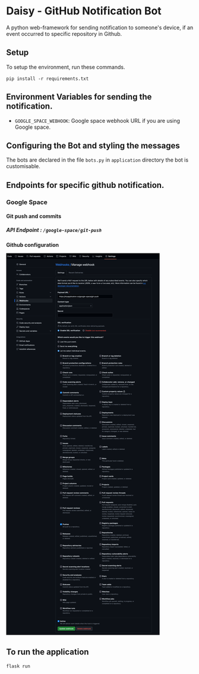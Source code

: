 # Daisy - GitHub Notification Bot

A python web-framework for sending notification to someone's device, 
if an event occurred to specific repository in Github.


## Setup

To setup the environment, run these commands.

	pip install -r requirements.txt


## Environment Variables for sending the notification.

- `GOOGLE_SPACE_WEBHOOK`: Google space webhook URL if you are using Google space.


## Configuring the Bot and styling the messages
The bots are declared in the file `bots.py` in `application` directory the bot is customisable.

## Endpoints for specific github notification.

### Google Space

#### Git push and commits

##### API Endpoint : `/google-space/git-push`

**Github configuration**

![Step to how to configure the webhook](./images/github-push-commit-notification-webhook-configuration.png)


## To run the application
	flask run

